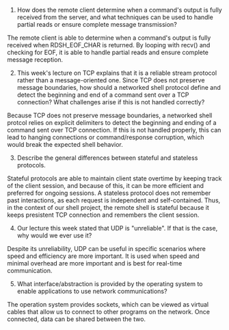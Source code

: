 1. How does the remote client determine when a command's output is fully received from the server, and what techniques can be used to handle partial reads or ensure complete message transmission?

The remote client is able to determine when a command's output is fully received when RDSH_EOF_CHAR is returned. By looping with recv() and checking for EOF, it is able to handle partial reads and ensure complete message reception.

2. This week's lecture on TCP explains that it is a reliable stream protocol rather than a message-oriented one. Since TCP does not preserve message boundaries, how should a networked shell protocol define and detect the beginning and end of a command sent over a TCP connection? What challenges arise if this is not handled correctly?

Because TCP does not preserve message boundaries, a networked shell protcol relies on explicit delimiters to detect the beginning and ending of a command sent over TCP connection. If this is not handled properly, this can lead to hanging connections or command/response corruption, which would break the expected shell behavior. 

3. Describe the general differences between stateful and stateless protocols.

Stateful protocols are able to maintain client state overtime by keeping track of the client session, and because of this, it can be more efficient and preferred for ongoing sessions. A stateless protocol does not remember past interactions, as each request is independent and self-contained. Thus, in the context of our shell project, the remote shell is stateful because it keeps presistent TCP connection and remembers the client session. 

4. Our lecture this week stated that UDP is "unreliable". If that is the case, why would we ever use it?

Despite its unreliability, UDP can be useful in specific scenarios where speed and efficiency are more important. It is used when speed and minimal overhead are more important and is best for real-time communication. 

5. What interface/abstraction is provided by the operating system to enable applications to use network communications?

The operation system provides sockets, which can be viewed as virtual cables that allow us to connect to other programs on the network. Once connected, data can be shared between the two.